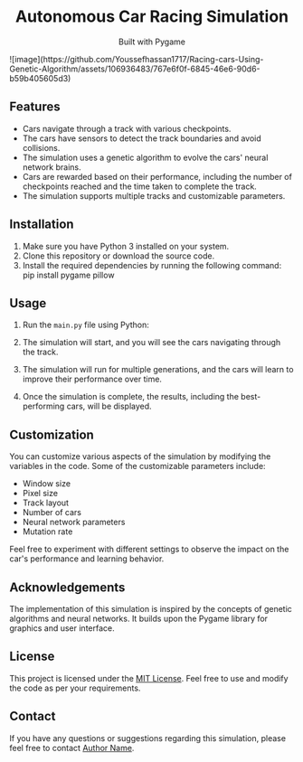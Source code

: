 <div align="center">
  <h1>Autonomous Car Racing Simulation</h1>
  <p>Built with Pygame</p>
</div>
![image](https://github.com/Youssefhassan1717/Racing-cars-Using-Genetic-Algorithm/assets/106936483/767e6f0f-6845-46e6-90d6-b59b405605d3)


## Features

- Cars navigate through a track with various checkpoints.
- The cars have sensors to detect the track boundaries and avoid collisions.
- The simulation uses a genetic algorithm to evolve the cars' neural network brains.
- Cars are rewarded based on their performance, including the number of checkpoints reached and the time taken to complete the track.
- The simulation supports multiple tracks and customizable parameters.

## Installation

1. Make sure you have Python 3 installed on your system.
2. Clone this repository or download the source code.
3. Install the required dependencies by running the following command:
pip install pygame pillow


## Usage

1. Run the `main.py` file using Python:

2. The simulation will start, and you will see the cars navigating through the track.
3. The simulation will run for multiple generations, and the cars will learn to improve their performance over time.
4. Once the simulation is complete, the results, including the best-performing cars, will be displayed.

## Customization

You can customize various aspects of the simulation by modifying the variables in the code. Some of the customizable parameters include:

- Window size
- Pixel size
- Track layout
- Number of cars
- Neural network parameters
- Mutation rate

Feel free to experiment with different settings to observe the impact on the car's performance and learning behavior.

## Acknowledgements

The implementation of this simulation is inspired by the concepts of genetic algorithms and neural networks. It builds upon the Pygame library for graphics and user interface.

## License

This project is licensed under the [MIT License](LICENSE). Feel free to use and modify the code as per your requirements.

## Contact

If you have any questions or suggestions regarding this simulation, please feel free to contact [Author Name](mailto:author@example.com).

